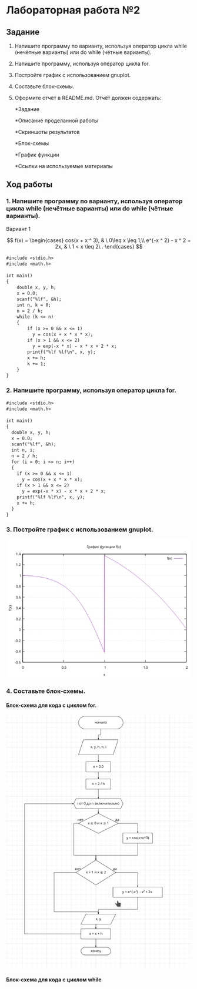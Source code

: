 # Лабораторная работа №2
## Задание
1. Напишите программу по варианту, используя оператор цикла while (нечётные варианты) или do while (чётные варианты).
2. Напишите программу, используя оператор цикла for.
3. Постройте график с использованием gnuplot.
4. Составьте блок-схемы.
5. Оформите отчёт в README.md. Отчёт должен содержать:

    *Задание

    *Описание проделанной работы

    *Скриншоты результатов

    *Блок-схемы

    *График функции

    *Ссылки на используемые материалы
## Ход работы

### 1. Напишите программу по варианту, используя оператор цикла while (нечётные варианты) или do while (чётные варианты).
Вариант 1

$$ f(x) = 
  \begin{cases}
    cos(x + x ^ 3),    & \ 0\leq x \leq 1;\\
    e^{-x ^ 2} - x ^ 2 + 2x,    & \ 1 < x \leq 2\ . \end{cases}
$$

```
#include <stdio.h>
#include <math.h>

int main()
{
    double x, y, h;
    x = 0.0;
    scanf("%lf", &h);
    int n, k = 0;
    n = 2 / h;
    while (k <= n)
    {
        if (x >= 0 && x <= 1)
          y = cos(x + x * x * x);  
        if (x > 1 && x <= 2)
          y = exp(-x * x) - x * x + 2 * x;  
        printf("%lf %lf\n", x, y);
        x += h;
        k += 1;
    }
}

```
### 2. Напишите программу, используя оператор цикла for.

```
#include <stdio.h>
#include <math.h>

int main()
{
  double x, y, h;
  x = 0.0;
  scanf("%lf", &h);
  int n, i;
  n = 2 / h;
  for (i = 0; i <= n; i++)
  {
    if (x >= 0 && x <= 1)
      y = cos(x + x * x * x);  
    if (x > 1 && x <= 2)
      y = exp(-x * x) - x * x + 2 * x; 
    printf("%lf %lf\n", x, y);
    x += h; 
  }
}
```

### 3. Постройте график с использованием gnuplot.
![Скриншот](graph.png "скриншот")

### 4. Составьте блок-схемы.
#### Блок-схема для кода с циклом for.
![Скриншот](for.png "скриншот")
#### Блок-схема для кода с циклом while
